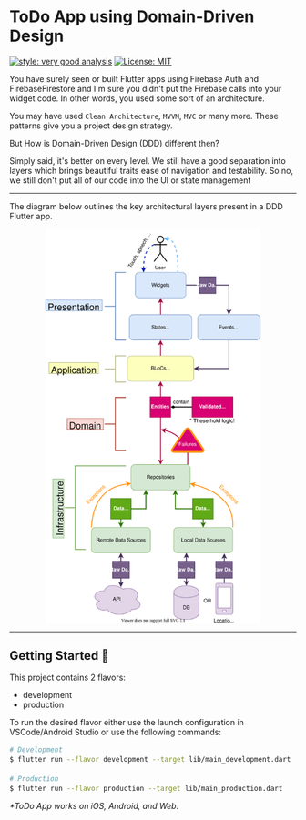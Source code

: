 # ToDo App using Domain-Driven Design

[![style: very good analysis][very_good_analysis_badge]][very_good_analysis_link]
[![License: MIT][license_badge]][license_link]

You have surely seen or built Flutter apps using Firebase Auth and FirebaseFirestore and I'm sure you didn't put the Firebase calls into your widget code. In other words, you used some sort of an architecture.

You may have used `Clean Architecture`, `MVVM`, `MVC` or many more. These patterns give you a project design strategy.

But How is Domain-Driven Design (DDD) different then?

Simply said, it's better on every level. We still have a good separation into layers which brings beautiful traits ease of navigation and testability. So no, we still don't put all of our code into the UI or state management

---

The diagram below outlines the key architectural layers present in a DDD Flutter app.

<img src="./ddd-architecture-proposal.svg" style="display: block; margin-left: auto; margin-right: auto; width: 75%;"/>

---

## Getting Started 🚀

This project contains 2 flavors:

- development
- production

To run the desired flavor either use the launch configuration in VSCode/Android Studio or use the following commands:

```sh
# Development
$ flutter run --flavor development --target lib/main_development.dart

# Production
$ flutter run --flavor production --target lib/main_production.dart
```

_\*ToDo App works on iOS, Android, and Web._

[coverage_badge]: coverage_badge.svg
[license_badge]: https://img.shields.io/badge/license-MIT-blue.svg
[license_link]: https://opensource.org/licenses/MIT
[very_good_analysis_badge]: https://img.shields.io/badge/style-very_good_analysis-B22C89.svg
[very_good_analysis_link]: https://pub.dev/packages/very_good_analysis
